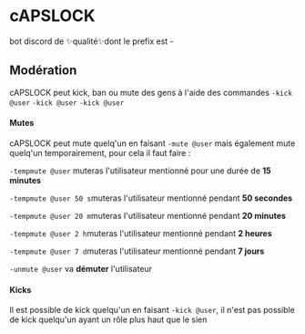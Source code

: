 # cAPSLOCK
bot discord de ✨qualité✨dont le prefix est -

## Modération
cAPSLOCK peut kick, ban ou mute des gens à l'aide des commandes
`-kick @user`
`-kick @user`
`-kick @user`

#### Mutes

cAPSLOCK peut mute quelq'un en faisant `-mute @user` mais également mute quelq'un temporairement, pour cela il faut faire :

`-tempmute @user` muteras l'utilisateur mentionné pour une durée de **15 minutes**

`-tempmute @user 50 s`muteras l'utilisateur mentionné pendant **50 secondes**

`-tempmute @user 20 m`muteras l'utilisateur mentionné pendant **20 minutes**

`-tempmute @user 2 h`muteras l'utilisateur mentionné pendant **2 heures**

`-tempmute @user 7 d`muteras l'utilisateur mentionné pendant **7 jours**

`-unmute @user` va **démuter** l'utilisateur

#### Kicks

Il est possible de kick quelqu'un en faisant `-kick @user`, il n'est pas possible de kick quelqu'un ayant un rôle plus haut que le sien


